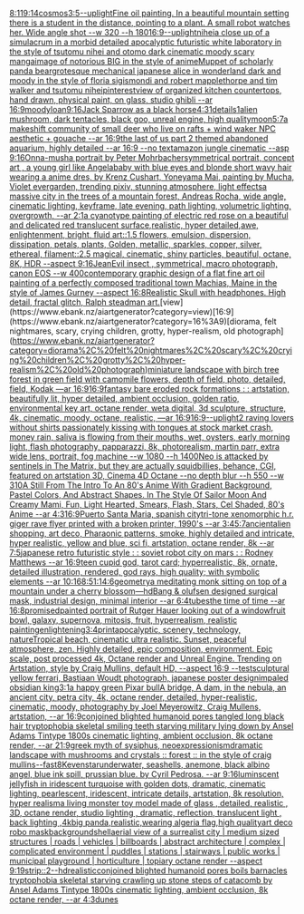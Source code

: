 [8:11](https://www.ebank.nz/aiartgenerator?category=8%3A11)[9:14](https://www.ebank.nz/aiartgenerator?category=9%3A14)[cosmos](https://www.ebank.nz/aiartgenerator?category=cosmos)[3:5](https://www.ebank.nz/aiartgenerator?category=3%3A5)[--uplight](https://www.ebank.nz/aiartgenerator?category=--uplight)[Fine oil painting. In a beautiful mountain setting there is a student in the distance, pointing to a plant. A small robot watches her. Wide angle shot --w 320 --h 180](https://www.ebank.nz/aiartgenerator?category=Fine%20oil%20painting.%20In%20a%20beautiful%20mountain%20setting%20there%20is%20a%20student%20in%20the%20distance%2C%20pointing%20to%20a%20plant.%20A%20small%20robot%20watches%20her.%20Wide%20angle%20shot%20--w%20320%20--h%20180)[16:9](https://www.ebank.nz/aiartgenerator?category=16%3A9)[--uplight](https://www.ebank.nz/aiartgenerator?category=--uplight)[nihei](https://www.ebank.nz/aiartgenerator?category=nihei)[a close up of a simulacrum in a morbid detailed apocalyptic futuristic white laboratory in the style of tsutomu nihei and otomo dark cinematic moody scary manga](https://www.ebank.nz/aiartgenerator?category=a%20close%20up%20of%20a%20simulacrum%20in%20a%20morbid%20detailed%20apocalyptic%20futuristic%20white%20laboratory%20in%20the%20style%20of%20tsutomu%20nihei%20and%20otomo%20dark%20cinematic%20moody%20scary%20manga)[image of notorious BIG in the style of anime](https://www.ebank.nz/aiartgenerator?category=image%20of%20notorious%20BIG%20in%20the%20style%20of%20anime)[Muppet of scholarly panda bear](https://www.ebank.nz/aiartgenerator?category=Muppet%20of%20scholarly%20panda%20bear)[grotesque mechanical japanese alice in wonderland dark and moody in the style of floria sigismondi and robert mapplethorpe and tim walker and tsutomu nihei](https://www.ebank.nz/aiartgenerator?category=grotesque%20mechanical%20japanese%20alice%20in%20wonderland%20dark%20and%20moody%20in%20the%20style%20of%20floria%20sigismondi%20and%20robert%20mapplethorpe%20and%20tim%20walker%20and%20tsutomu%20nihei)[pinterest](https://www.ebank.nz/aiartgenerator?category=pinterest)[view of organized kitchen countertops, hand drawn, physical paint, on glass, studio ghibli --ar 16:9](https://www.ebank.nz/aiartgenerator?category=view%20of%20organized%20kitchen%20countertops%2C%20hand%20drawn%2C%20physical%20paint%2C%20on%20glass%2C%20studio%20ghibli%20--ar%2016%3A9)[moody](https://www.ebank.nz/aiartgenerator?category=moody)[loan](https://www.ebank.nz/aiartgenerator?category=loan)[9:16](https://www.ebank.nz/aiartgenerator?category=9%3A16)[](https://www.ebank.nz/aiartgenerator?category=)[Jack Sparrow as a black horse](https://www.ebank.nz/aiartgenerator?category=Jack%20Sparrow%20as%20a%20black%20horse)[4:3](https://www.ebank.nz/aiartgenerator?category=4%3A3)[1](https://www.ebank.nz/aiartgenerator?category=1)[details](https://www.ebank.nz/aiartgenerator?category=details)[1](https://www.ebank.nz/aiartgenerator?category=1)[alien mushroom, dark tentacles, black goo, unreal engine, high quality](https://www.ebank.nz/aiartgenerator?category=alien%20mushroom%2C%20dark%20tentacles%2C%20black%20goo%2C%20unreal%20engine%2C%20high%20quality)[moon](https://www.ebank.nz/aiartgenerator?category=moon)[5:7](https://www.ebank.nz/aiartgenerator?category=5%3A7)[a makeshift community of small deer who live on rafts + wind waker NPC aesthetic + gouache --ar 16:9](https://www.ebank.nz/aiartgenerator?category=a%20makeshift%20community%20of%20small%20deer%20who%20live%20on%20rafts%20%2B%20wind%20waker%20NPC%20aesthetic%20%2B%20gouache%20--ar%2016%3A9)[the last of us part 2 themed abandoned aquarium, highly detailed --ar 16:9 --no text](https://www.ebank.nz/aiartgenerator?category=the%20last%20of%20us%20part%202%20themed%20abandoned%20aquarium%2C%20highly%20detailed%20--ar%2016%3A9%20--no%20text)[amazon jungle cinematic --asp 9:16](https://www.ebank.nz/aiartgenerator?category=amazon%20jungle%20cinematic%20--asp%209%3A16)[Onna-musha portrait by Peter Mohrbacher](https://www.ebank.nz/aiartgenerator?category=Onna-musha%20portrait%20by%20Peter%20Mohrbacher)[symmetrical portrait, concept art , a young girl like Angelababy with blue eyes and blonde short wavy hair wearing a anime dres, by Krenz Cushart, Yoneyama Mai, painting by Mucha, Violet evergarden, trending pixiv, stunning atmosphere, light effects](https://www.ebank.nz/aiartgenerator?category=symmetrical%20portrait%2C%20concept%20art%20%2C%20a%20young%20girl%20like%20Angelababy%20with%20blue%20eyes%20and%20blonde%20short%20wavy%20hair%20wearing%20a%20anime%20dres%2C%20by%20Krenz%20Cushart%2C%20Yoneyama%20Mai%2C%20painting%20by%20Mucha%2C%20Violet%20evergarden%2C%20trending%20pixiv%2C%20stunning%20atmosphere%2C%20light%20effects)[a massive city in the trees of a mountain forest, Andreas Rocha, wide angle, cinematic lighting, keyframe, late evening, path lighting, volumetric lighting, overgrowth, --ar 2:1](https://www.ebank.nz/aiartgenerator?category=a%20massive%20city%20in%20the%20trees%20of%20a%20mountain%20forest%2C%20Andreas%20Rocha%2C%20wide%20angle%2C%20cinematic%20lighting%2C%20keyframe%2C%20late%20evening%2C%20path%20lighting%2C%20volumetric%20lighting%2C%20overgrowth%2C%20--ar%202%3A1)[a cyanotype painting of electric red rose on a beautiful and delicated red translucent surface,realistic, hyper detailed,awe, enlightenment, bright, fluid art::1.5 flowers, emulsion, dispersion, dissipation, petals, plants, Golden, metallic, sparkles, copper, silver, ethereal, filament::2.5 magical, cinematic, shiny particles, beautiful, octane, 8K, HDR --aspect 9:16](https://www.ebank.nz/aiartgenerator?category=a%20cyanotype%20painting%20of%20electric%20red%20rose%20on%20a%20beautiful%20and%20delicated%20red%20translucent%20surface%2Crealistic%2C%20hyper%20detailed%2Cawe%2C%20enlightenment%2C%20bright%2C%20fluid%20art%3A%3A1.5%20flowers%2C%20emulsion%2C%20dispersion%2C%20dissipation%2C%20petals%2C%20plants%2C%20Golden%2C%20metallic%2C%20sparkles%2C%20copper%2C%20silver%2C%20ethereal%2C%20filament%3A%3A2.5%20magical%2C%20cinematic%2C%20shiny%20particles%2C%20beautiful%2C%20octane%2C%208K%2C%20HDR%20--aspect%209%3A16)[Jean](https://www.ebank.nz/aiartgenerator?category=Jean)[Evil  insect , symmetrical, macro photograph, canon EOS --w 400](https://www.ebank.nz/aiartgenerator?category=Evil%20%20insect%20%2C%20symmetrical%2C%20macro%20photograph%2C%20canon%20EOS%20--w%20400)[contemporary graphic design of a flat fine art oil painting of a perfectly composed traditional town Machias, Maine in the style of James Gurney --aspect 16:8](https://www.ebank.nz/aiartgenerator?category=contemporary%20graphic%20design%20of%20a%20flat%20fine%20art%20oil%20painting%20of%20a%20perfectly%20composed%20traditional%20town%20Machias%2C%20Maine%20in%20the%20style%20of%20James%20Gurney%20--aspect%2016%3A8)[Realistic Skull with headphones. High detail, fractal glitch, Ralph steadman art.](https://www.ebank.nz/aiartgenerator?category=Realistic%20Skull%20with%20headphones.%20High%20detail%2C%20fractal%20glitch%2C%20Ralph%20steadman%20art.)[view](https://www.ebank.nz/aiartgenerator?category=view)[16:9](https://www.ebank.nz/aiartgenerator?category=16%3A9)[diorama, felt nightmares, scary, crying children, grotty, hyper-realism, old photograph](https://www.ebank.nz/aiartgenerator?category=diorama%2C%20felt%20nightmares%2C%20scary%2C%20crying%20children%2C%20grotty%2C%20hyper-realism%2C%20old%20photograph)[miniature landscape with birch tree forest in green field with camomile flowers, depth of field, photo, detailed, field, Kodak  —ar 16:9](https://www.ebank.nz/aiartgenerator?category=miniature%20landscape%20with%20birch%20tree%20forest%20in%20green%20field%20with%20camomile%20flowers%2C%20depth%20of%20field%2C%20photo%2C%20detailed%2C%20field%2C%20Kodak%20%20%E2%80%94ar%2016%3A9)[16:9](https://www.ebank.nz/aiartgenerator?category=16%3A9)[fantasy bare eroded rock formations : : artstation, beautifully lit, hyper detailed, ambient occlusion, golden ratio, environmental key art, octane render, weta digital, 3d sculpture, structure, 4k, cinematic, moody, octane, realistic, —ar 16:9](https://www.ebank.nz/aiartgenerator?category=fantasy%20bare%20eroded%20rock%20formations%20%3A%20%3A%20artstation%2C%20beautifully%20lit%2C%20hyper%20detailed%2C%20ambient%20occlusion%2C%20golden%20ratio%2C%20environmental%20key%20art%2C%20octane%20render%2C%20weta%20digital%2C%203d%20sculpture%2C%20structure%2C%204k%2C%20cinematic%2C%20moody%2C%20octane%2C%20realistic%2C%20%E2%80%94ar%2016%3A9)[16:9](https://www.ebank.nz/aiartgenerator?category=16%3A9)[--uplight](https://www.ebank.nz/aiartgenerator?category=--uplight)[2 raving lovers without shirts passionately kissing with tongues at stock market crash, money rain, saliva is flowing from their mouths, wet, oysters, early morning light, flash photography, papparazzi, 8k, photorealism, martin parr, extra wide lens, portrait, fog machine --w 1080 --h 1400](https://www.ebank.nz/aiartgenerator?category=2%20raving%20lovers%20without%20shirts%20passionately%20kissing%20with%20tongues%20at%20stock%20market%20crash%2C%20money%20rain%2C%20saliva%20is%20flowing%20from%20their%20mouths%2C%20wet%2C%20oysters%2C%20early%20morning%20light%2C%20flash%20photography%2C%20papparazzi%2C%208k%2C%20photorealism%2C%20martin%20parr%2C%20extra%20wide%20lens%2C%20portrait%2C%20fog%20machine%20--w%201080%20--h%201400)[Neo is attacked by sentinels in The Matrix, but they are actually squidbillies, behance, CGI, featured on artstation 3D, Cinema 4D Octane --no depth blur --h 550 --w 310](https://www.ebank.nz/aiartgenerator?category=Neo%20is%20attacked%20by%20sentinels%20in%20The%20Matrix%2C%20but%20they%20are%20actually%20squidbillies%2C%20behance%2C%20CGI%2C%20featured%20on%20artstation%203D%2C%20Cinema%204D%20Octane%20--no%20depth%20blur%20--h%20550%20--w%20310)[A Still From The Intro To An 80's Anime With Gradient Background, Pastel Colors, And Abstract Shapes. In The Style Of Sailor Moon And Creamy Mami, Fun, Light Hearted, Smears, Flash, Stars, Cel Shaded, 80's Anime --ar 4:3](https://www.ebank.nz/aiartgenerator?category=A%20Still%20From%20The%20Intro%20To%20An%2080%27s%20Anime%20With%20Gradient%20Background%2C%20Pastel%20Colors%2C%20And%20Abstract%20Shapes.%20In%20The%20Style%20Of%20Sailor%20Moon%20And%20Creamy%20Mami%2C%20Fun%2C%20Light%20Hearted%2C%20Smears%2C%20Flash%2C%20Stars%2C%20Cel%20Shaded%2C%2080%27s%20Anime%20--ar%204%3A3)[16:9](https://www.ebank.nz/aiartgenerator?category=16%3A9)[Puerto Santa Maria, spanish city](https://www.ebank.nz/aiartgenerator?category=Puerto%20Santa%20Maria%2C%20spanish%20city)[tri-tone xenomorphic h.r. giger rave flyer printed with a broken printer, 1990's --ar 3:4](https://www.ebank.nz/aiartgenerator?category=tri-tone%20xenomorphic%20h.r.%20giger%20rave%20flyer%20printed%20with%20a%20broken%20printer%2C%201990%27s%20--ar%203%3A4)[5:7](https://www.ebank.nz/aiartgenerator?category=5%3A7)[ancient](https://www.ebank.nz/aiartgenerator?category=ancient)[alien shopping, art deco, Pharaonic patterns, smoke, highly detailed and intricate, hyper realistic, yellow and blue, sci fi, artstation, octane render, 8k --ar 7:5](https://www.ebank.nz/aiartgenerator?category=alien%20shopping%2C%20art%20deco%2C%20Pharaonic%20patterns%2C%20smoke%2C%20highly%20detailed%20and%20intricate%2C%20hyper%20realistic%2C%20yellow%20and%20blue%2C%20sci%20fi%2C%20artstation%2C%20octane%20render%2C%208k%20--ar%207%3A5)[japanese retro futuristic style : : soviet robot city on mars : : Rodney Matthews --ar 16:9](https://www.ebank.nz/aiartgenerator?category=japanese%20retro%20futuristic%20style%20%3A%20%3A%20soviet%20robot%20city%20on%20mars%20%3A%20%3A%20Rodney%20Matthews%20--ar%2016%3A9)[teen cupid god, tarot card; hyperrealistic, 8k, ornate, detailed illustration, rendered, god rays, high quality; with symbolic elements --ar 10:16](https://www.ebank.nz/aiartgenerator?category=teen%20cupid%20god%2C%20tarot%20card%3B%20hyperrealistic%2C%208k%2C%20ornate%2C%20detailed%20illustration%2C%20rendered%2C%20god%20rays%2C%20high%20quality%3B%20with%20symbolic%20elements%20--ar%2010%3A16)[8:5](https://www.ebank.nz/aiartgenerator?category=8%3A5)[1:1](https://www.ebank.nz/aiartgenerator?category=1%3A1)[4:6](https://www.ebank.nz/aiartgenerator?category=4%3A6)[geometry](https://www.ebank.nz/aiartgenerator?category=geometry)[a meditating monk sitting on top of a mountain under a cherry blossom](https://www.ebank.nz/aiartgenerator?category=a%20meditating%20monk%20sitting%20on%20top%20of%20a%20mountain%20under%20a%20cherry%20blossom)[](https://www.ebank.nz/aiartgenerator?category=)[—hd](https://www.ebank.nz/aiartgenerator?category=%E2%80%94hd)[Bang & olufsen designed surgical mask, industrial design, minimal interior --ar 6:4](https://www.ebank.nz/aiartgenerator?category=Bang%20%26%20olufsen%20designed%20surgical%20mask%2C%20industrial%20design%2C%20minimal%20interior%20--ar%206%3A4)[tubes](https://www.ebank.nz/aiartgenerator?category=tubes)[the time of time --ar 16:8](https://www.ebank.nz/aiartgenerator?category=the%20time%20of%20time%20--ar%2016%3A8)[promised](https://www.ebank.nz/aiartgenerator?category=promised)[painted portrait of Rutger Hauer looking out of a window](https://www.ebank.nz/aiartgenerator?category=painted%20portrait%20of%20Rutger%20Hauer%20looking%20out%20of%20a%20window)[fruit bowl, galaxy, supernova, mitosis, fruit, hyperrealism, realistic painting](https://www.ebank.nz/aiartgenerator?category=fruit%20bowl%2C%20galaxy%2C%20supernova%2C%20mitosis%2C%20fruit%2C%20hyperrealism%2C%20realistic%20painting)[enlightening](https://www.ebank.nz/aiartgenerator?category=enlightening)[3:4](https://www.ebank.nz/aiartgenerator?category=3%3A4)[print](https://www.ebank.nz/aiartgenerator?category=print)[apocalyptic, scenery, technology, nature](https://www.ebank.nz/aiartgenerator?category=apocalyptic%2C%20scenery%2C%20technology%2C%20nature)[Tropical beach, cinematic ultra realistic. Sunset, peaceful atmosphere, zen. Highly detailed, epic composition, environment. Epic scale, post processed 4k, Octane render and Unreal Engine. Trending on Artstation, style by Craig Mullins, default HD, --aspect 16:9 --test](https://www.ebank.nz/aiartgenerator?category=Tropical%20beach%2C%20cinematic%20ultra%20realistic.%20Sunset%2C%20peaceful%20atmosphere%2C%20zen.%20Highly%20detailed%2C%20epic%20composition%2C%20environment.%20Epic%20scale%2C%20post%20processed%204k%2C%20Octane%20render%20and%20Unreal%20Engine.%20Trending%20on%20Artstation%2C%20style%20by%20Craig%20Mullins%2C%20default%20HD%2C%20--aspect%2016%3A9%20--test)[sculptural yellow ferrari, Bastiaan Woudt photograph, japanese poster design](https://www.ebank.nz/aiartgenerator?category=sculptural%20yellow%20ferrari%2C%20Bastiaan%20Woudt%20photograph%2C%20japanese%20poster%20design)[impaled obsidian king](https://www.ebank.nz/aiartgenerator?category=impaled%20obsidian%20king)[3:1](https://www.ebank.nz/aiartgenerator?category=3%3A1)[a happy green Pixar bull](https://www.ebank.nz/aiartgenerator?category=a%20happy%20green%20Pixar%20bull)[A bridge, A dam, in the nebula, an ancient city, petra city, 4k, octane render, detailed, hyper-realistic, cinematic, moody, photography by Joel Meyerowitz, Craig Mullens, artstation, --ar 16:9](https://www.ebank.nz/aiartgenerator?category=A%20bridge%2C%20A%20dam%2C%20in%20the%20nebula%2C%20an%20ancient%20city%2C%20petra%20city%2C%204k%2C%20octane%20render%2C%20detailed%2C%20hyper-realistic%2C%20cinematic%2C%20moody%2C%20photography%20by%20Joel%20Meyerowitz%2C%20Craig%20Mullens%2C%20artstation%2C%20--ar%2016%3A9)[conjoined blighted humanoid pores tangled long black hair tryptophobia skeletal smiling teeth starving military lying down by Ansel Adams Tintype 1800s cinematic lighting, ambient occlusion, 8k octane render, --ar 21:9](https://www.ebank.nz/aiartgenerator?category=conjoined%20blighted%20humanoid%20pores%20tangled%20long%20black%20hair%20tryptophobia%20skeletal%20smiling%20teeth%20starving%20military%20lying%20down%20by%20Ansel%20Adams%20Tintype%201800s%20cinematic%20lighting%2C%20ambient%20occlusion%2C%208k%20octane%20render%2C%20--ar%2021%3A9)[greek myth of sysiphus, neoexpressionism](https://www.ebank.nz/aiartgenerator?category=greek%20myth%20of%20sysiphus%2C%20neoexpressionism)[dramatic landscape with mushrooms and crystals :: forest :: in the style of craig mullins](https://www.ebank.nz/aiartgenerator?category=dramatic%20landscape%20with%20mushrooms%20and%20crystals%20%3A%3A%20forest%20%3A%3A%20in%20the%20style%20of%20craig%20mullins)[--fast](https://www.ebank.nz/aiartgenerator?category=--fast)[8K](https://www.ebank.nz/aiartgenerator?category=8K)[evenstar](https://www.ebank.nz/aiartgenerator?category=evenstar)[underwater, seashells, anemone, black albino angel, blue ink spill, prussian blue. by Cyril Pedrosa. --ar 9:16](https://www.ebank.nz/aiartgenerator?category=underwater%2C%20seashells%2C%20anemone%2C%20black%20albino%20angel%2C%20blue%20ink%20spill%2C%20prussian%20blue.%20by%20Cyril%20Pedrosa.%20--ar%209%3A16)[luminscent jellyfish in iridescent turquoise with golden dots, dramatic, cinematic lighting, pearlescent, iridescent, intricate details,  artstation, 8k resolution, hyper realism](https://www.ebank.nz/aiartgenerator?category=luminscent%20jellyfish%20in%20iridescent%20turquoise%20with%20golden%20dots%2C%20dramatic%2C%20cinematic%20lighting%2C%20pearlescent%2C%20iridescent%2C%20intricate%20details%2C%20%20artstation%2C%208k%20resolution%2C%20hyper%20realism)[a living monster toy model made of glass , detailed, realistic , 3D, octane render, studio lighting , dramatic, reflection, translucent light , back lighting ,](https://www.ebank.nz/aiartgenerator?category=a%20living%20monster%20toy%20model%20made%20of%20glass%20%2C%20detailed%2C%20realistic%20%2C%203D%2C%20octane%20render%2C%20studio%20lighting%20%2C%20dramatic%2C%20reflection%2C%20translucent%20light%20%2C%20back%20lighting%20%2C)[4k](https://www.ebank.nz/aiartgenerator?category=4k)[big panda,realistic,wearing algeria flag,high quality](https://www.ebank.nz/aiartgenerator?category=big%20panda%2Crealistic%2Cwearing%20algeria%20flag%2Chigh%20quality)[art deco robo mask](https://www.ebank.nz/aiartgenerator?category=art%20deco%20robo%20mask)[background](https://www.ebank.nz/aiartgenerator?category=background)[shell](https://www.ebank.nz/aiartgenerator?category=shell)[aerial view of a surrealist city | medium sized structures | roads | vehicles | billboards | abstract architecture | complex | complicated environment | puddles | stations | stairways | public works | municipal playground | horticulture | topiary  octane render --aspect 9:19](https://www.ebank.nz/aiartgenerator?category=aerial%20view%20of%20a%20surrealist%20city%20%7C%20medium%20sized%20structures%20%7C%20roads%20%7C%20vehicles%20%7C%20billboards%20%7C%20abstract%20architecture%20%7C%20complex%20%7C%20complicated%20environment%20%7C%20puddles%20%7C%20stations%20%7C%20stairways%20%7C%20public%20works%20%7C%20municipal%20playground%20%7C%20horticulture%20%7C%20topiary%20%20octane%20render%20--aspect%209%3A19)[strip::2](https://www.ebank.nz/aiartgenerator?category=strip%3A%3A2)[--hd](https://www.ebank.nz/aiartgenerator?category=--hd)[realistic](https://www.ebank.nz/aiartgenerator?category=realistic)[conjoined blighted humanoid pores boils barnacles tryptophobia skeletal starving crawling up stone steps of catacomb by Ansel Adams Tintype 1800s cinematic lighting, ambient occlusion, 8k octane render, --ar 4:3](https://www.ebank.nz/aiartgenerator?category=conjoined%20blighted%20humanoid%20pores%20boils%20barnacles%20tryptophobia%20skeletal%20starving%20crawling%20up%20stone%20steps%20of%20catacomb%20by%20Ansel%20Adams%20Tintype%201800s%20cinematic%20lighting%2C%20ambient%20occlusion%2C%208k%20octane%20render%2C%20--ar%204%3A3)[dunes](https://www.ebank.nz/aiartgenerator?category=dunes)